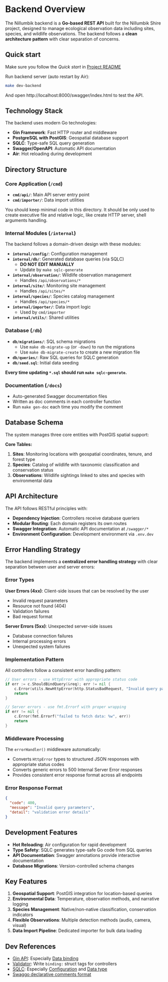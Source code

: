 # Backend Overview

The Nillumbik backend is a **Go-based REST API** built for the Nillumbik Shire project, designed to manage ecological observation data including sites, species, and wildlife observations. The backend follows a **clean architecture pattern** with clear separation of concerns.

## Quick start

Make sure you follow the _Quick start_ in [Project README](../README.md)

Run backend server (auto restart by Air):

```bash
make dev-backend
```

And open http://localhost:8000/swagger/index.html to test the API.

## Technology Stack

The backend uses modern Go technologies:

- **Gin Framework**: Fast HTTP router and middleware
- **PostgreSQL with PostGIS**: Geospatial database support
- **SQLC**: Type-safe SQL query generation
- **Swagger/OpenAPI**: Automatic API documentation
- **Air**: Hot reloading during development

## Directory Structure

### Core Application (`/cmd`)

- **`cmd/api/`**: Main API server entry point
- **`cmd/importer/`**: Data import utilities

You should keep minimal code in this directory.
It should be only used to create executive file and relative logic, like create HTTP server, shell arguments handling.

### Internal Modules (`/internal`)

The backend follows a domain-driven design with these modules:

- **`internal/config/`**: Configuration management
- **`internal/db/`**: Generated database queries (via SQLC)
  - **DO NOT EDIT MANUALLY**
  - Update by `make sqlc-generate`
- **`internal/observation/`**: Wildlife observation management
  - Handles `/api/observations/*`
- **`internal/site/`**: Monitoring site management
  - Handles `/api/sites/*`
- **`internal/species/`**: Species catalog management
  - Handles `/api/species/*`
- **`internal/importer/`**: Data import logic
  - Used by `cmd/importer`
- **`internal/utils/`**: Shared utilities

### Database (`/db`)

- **`db/migrations/`**: SQL schema migrations
  - Use `make db-migrate-up` (or `-down`) to run the migrations
  - Use `make db-migrate-create` to create a new migration file
- **`db/queries/`**: Raw SQL queries for SQLC generation
- **`db/seed.sql`**: Initial data seeding

**Every time updating `*.sql` should run `make sqlc-generate`.**

### Documentation (`/docs`)

- Auto-generated Swagger documentation files
- Written as doc comments in each controller function
- Run `make gen-doc` each time you modify the comment

## Database Schema

The system manages three core entities with PostGIS spatial support:

**Core Tables:**

1. **Sites**: Monitoring locations with geospatial coordinates, tenure, and forest type
2. **Species**: Catalog of wildlife with taxonomic classification and conservation status
3. **Observations**: Wildlife sightings linked to sites and species with environmental data

## API Architecture

The API follows RESTful principles with:

- **Dependency Injection**: Controllers receive database queriers
- **Modular Routing**: Each domain registers its own routes
- **Swagger Integration**: Automatic API documentation at `/swagger/*`
- **Environment Configuration**: Development environment via `.env.dev`

## Error Handling Strategy

The backend implements a **centralized error handling strategy** with clear separation between user and server errors:

### Error Types

**User Errors (4xx)**: Client-side issues that can be resolved by the user

- Invalid request parameters
- Resource not found (404)
- Validation failures
- Bad request format

**Server Errors (5xx)**: Unexpected server-side issues

- Database connection failures
- Internal processing errors
- Unexpected system failures

### Implementation Pattern

All controllers follow a consistent error handling pattern:

```go
// User errors - use HttpError with appropriate status code
if err := c.ShouldBindQuery(&req); err != nil {
    c.Error(utils.NewHttpError(http.StatusBadRequest, "Invalid query parameters", err))
    return
}

// Server errors - use fmt.Errorf with proper wrapping
if err != nil {
    c.Error(fmt.Errorf("failed to fetch data: %w", err))
    return
}
```

### Middleware Processing

The `errorHandler()` middleware automatically:

- Converts `HttpError` types to structured JSON responses with appropriate status codes
- Converts generic errors to 500 Internal Server Error responses
- Provides consistent error response format across all endpoints

### Error Response Format

```json
{
  "code": 400,
  "message": "Invalid query parameters",
  "detail": "validation error details"
}
```

## Development Features

- **Hot Reloading**: Air configuration for rapid development
- **Type Safety**: SQLC generates type-safe Go code from SQL queries
- **API Documentation**: Swagger annotations provide interactive documentation
- **Database Migrations**: Version-controlled schema changes

## Key Features

1. **Geospatial Support**: PostGIS integration for location-based queries
2. **Environmental Data**: Temperature, observation methods, and narrative logging
3. **Species Management**: Native/non-native classification, conservation indicators
4. **Flexible Observations**: Multiple detection methods (audio, camera, visual)
5. **Data Import Pipeline**: Dedicated importer for bulk data loading

## Dev References

- [Gin API](https://gin-gonic.com/en/docs/): Especially [Data binding](https://gin-gonic.com/en/docs/examples/bind-query-or-post/)
- [Validator](https://pkg.go.dev/github.com/go-playground/validator/v10#section-readme): Write `binding:` struct tags for controllers
- [SQLC](https://docs.sqlc.dev/en/stable/index.html): Especially [Configuration](https://docs.sqlc.dev/en/stable/reference/config.html) and [Data type](https://docs.sqlc.dev/en/stable/reference/datatypes.html)
- [Swaggo declarative comments format](https://github.com/swaggo/swag?tab=readme-ov-file#declarative-comments-format)
